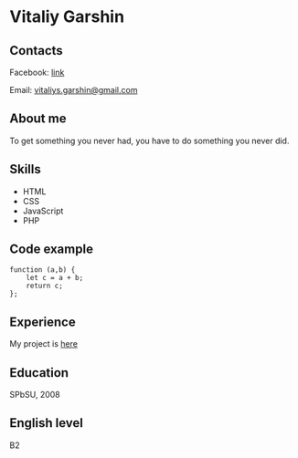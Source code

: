# Vitaliy Garshin

## Contacts

Facebook: [link](https://www.facebook.com/vitaly.garshin.1/)

Email: vitaliys.garshin@gmail.com

## About me

To get something you never had, you have to do something you never did.

## Skills

- HTML
- CSS
- JavaScript
- PHP

## Code example

```
function (a,b) {
    let c = a + b;
    return c;
};
```

## Experience

My project is [here](https://office.arendator-spb.ru/arenda-ofisa.html)

## Education

SPbSU, 2008

## English level

B2
